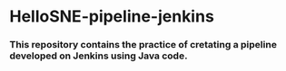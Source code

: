 # HelloSNE-pipeline-jenkins

### This repository contains the practice of cretating a pipeline developed on Jenkins using Java code.
